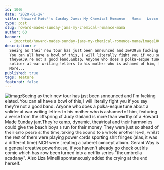 ```yaml
---
id: 1006
date: '2020-01-26'
title: 'Howard Made''s Sunday Jams: My Chemical Romance - Mama - Loose Lips'
type: post
slug: howard-mades-sunday-jams-my-chemical-romance-mama
author: 63
banner:
  - imported/howard-mades-sunday-jams-my-chemical-romance-mama/image1006.jpeg
description: >-
  Seeing as their new tour has just been announced and I&#39;m fucking elated.
  You can all have a bowl of this, I will literally fight you if you say
  they&#39;re not a good band.&nbsp; Anyone who does a polka-esque tune about a
  solider at war writing letters to his mother who is ashamed of him, [...]Read
  More...
published: true
tags: feature
featured: false
---
```

![image](../imported/howard-mades-sunday-jams-my-chemical-romance-mama/image1006.jpeg)Seeing as their new tour has just been announced and I'm fucking elated. You can all have a bowl of this, I will literally fight you if you say they're not a good band. Anyone who does a polka-esque tune about a solider at war writing letters to his mother who is ashamed of him, featuring a verse from the offspring of Judy Garland is more than worthy of a Howard Made Sunday jam.They're camp, dynamic, theatrical and their harmonies could give the beach boys a run for their money. They were just so ahead of their emo peers at the time, taking the sound to a whole another level; whilst the rest of them were playing power cords sporting shit fringes (alas, it was a different time) MCR were creating a caberet concept album. Gerard Way is a general creative powerhouse, if you haven't already go check out his comic which has now been turned into a netflix series "the umbrella acadamy". Also Liza Minelli spontaneously added the crying at the end herself.